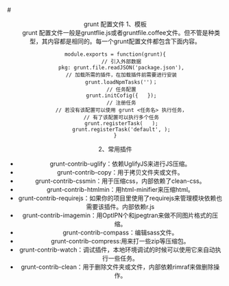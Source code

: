 #<center>grunt 配置文件
1、模板   
&emsp;&emsp;grunt 配置文件一般是gruntflie.js或者gruntfile.coffee文件。但不管是种类型，其内容都是相同的。每一个grunt配置文件都包含下面内容。

	module.exports = function(grunt){
		// 引入外部数据
		pkg: grunt.file.readJSON('package.json'),
		// 加载所需的插件，在加载插件前需要进行安装
		grunt.loadNpmTasks('')；
		// 任务配置
		grunt.initCofig({	});
		// 注册任务
		// 若没有该配置可以使用 grunt <任务名> 执行任务，
		// 有了该配置可以执行多个任务
		grunt.registerTask(   );
		grunt.registerTask('default', );
	}

2、常用插件         

 - grunt-contrib-uglify：依赖UglifyJS来进行JS压缩。
 - grunt-contrib-copy：用于拷贝文件夹或文件。
 - grunt-contrib-cssmin：用于压缩css，内部依赖了clean-css。
 - grunt-contrib-htmlmin：用html-minifier来压缩html。
 - grunt-contrib-requirejs：如果你的项目里使用了requirejs来管理模块依赖也需要该插件。内部依赖r.js
 - grunt-contrib-imagemin：用OptIPN个和jpegtran来做不同图片格式的压缩。
 - grunt-contrib-compass：编辑sass文件。
 - grunt-contrib-compress:用来打一些zip等压缩包。
 - grunt-contrib-watch：调试插件，本地环境调试的时候可以使用它来自动执行一些任务。
 - grunt-contrib-clean：用于删除文件夹或文件，内部依赖rimraf来做删除操作。

